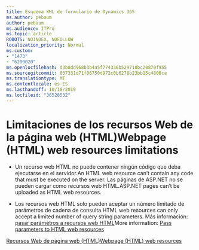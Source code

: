 ```yaml
---
title: Esquema XML de formulario de Dynamics 365
ms.author: pebaum
author: pebaum
ms.audience: ITPro
ms.topic: article
ROBOTS: NOINDEX, NOFOLLOW
localization_priority: Normal
ms.custom:
- "1473"
- "6200020"
ms.openlocfilehash: d3b8dd968b3b4a5f774336b529718bc20870f955
ms.sourcegitcommit: 037331d71f06750d972c0b6278b23bb15c4806ca
ms.translationtype: MT
ms.contentlocale: es-ES
ms.lasthandoff: 10/18/2019
ms.locfileid: "36528532"
---
```

# <a name="webpage-html-web-resources-limitations"></a><span data-ttu-id="bba95-102">Limitaciones de los recursos Web de la página web (HTML)</span><span class="sxs-lookup"><span data-stu-id="bba95-102">Webpage (HTML) web resources limitations</span></span>

* <span data-ttu-id="bba95-103">Un recurso web HTML no puede contener ningún código que deba ejecutarse en el servidor.</span><span class="sxs-lookup"><span data-stu-id="bba95-103">An HTML web resource can’t contain any code that must be executed on the server.</span></span> <span data-ttu-id="bba95-104">Las páginas de ASP.NET no se pueden cargar como recursos web HTML.</span><span class="sxs-lookup"><span data-stu-id="bba95-104">ASP.NET pages can’t be uploaded as HTML web resources.</span></span>

* <span data-ttu-id="bba95-105">Los recursos web HTML solo pueden aceptar un número limitado de parámetros de cadena de consulta.</span><span class="sxs-lookup"><span data-stu-id="bba95-105">HTML web resources can only accept a limited number of query string parameters.</span></span> <span data-ttu-id="bba95-106">Más información: [pasar parámetros a recursos web HTML](https://docs.microsoft.com/dynamics365/customer-engagement/developer/webpage-html-web-resources#BKMK_PassingParametersToWebResources)</span><span class="sxs-lookup"><span data-stu-id="bba95-106">More information: [Pass parameters to HTML web resources](https://docs.microsoft.com/dynamics365/customer-engagement/developer/webpage-html-web-resources#BKMK_PassingParametersToWebResources)</span></span>

[<span data-ttu-id="bba95-107">Recursos Web de página web (HTML)</span><span class="sxs-lookup"><span data-stu-id="bba95-107">Webpage (HTML) web resources</span></span>](https://docs.microsoft.com/dynamics365/customer-engagement/developer/webpage-html-web-resources)
